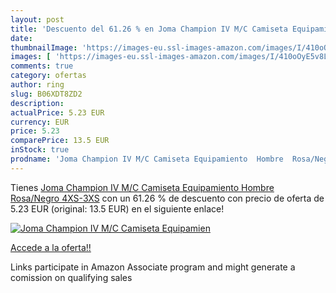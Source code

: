 ```yaml
---
layout: post
title: 'Descuento del 61.26 % en Joma Champion IV M/C Camiseta Equipamien'
date: 
thumbnailImage: 'https://images-eu.ssl-images-amazon.com/images/I/410oOyE5v8L._SL200_.jpg'
images: [ 'https://images-eu.ssl-images-amazon.com/images/I/410oOyE5v8L._SL200_.jpg' ]
comments: true
category: ofertas
author: ring
slug: B06XDT8ZD2
description:
actualPrice: 5.23 EUR
currency: EUR
price: 5.23
comparePrice: 13.5 EUR
inStock: true
prodname: 'Joma Champion IV M/C Camiseta Equipamiento  Hombre  Rosa/Negro  4XS-3XS'
---
```


Tienes [Joma Champion IV M/C Camiseta Equipamiento  Hombre  Rosa/Negro  4XS-3XS](https://www.amazon.es/dp/B06XDT8ZD2/?tag=tolees-21) con un 61.26 % de descuento con precio de oferta de 5.23 EUR (original: 13.5 EUR) en el siguiente enlace!

[![Joma Champion IV M/C Camiseta Equipamien](https://images-eu.ssl-images-amazon.com/images/I/410oOyE5v8L._SL200_.jpg)](https://www.amazon.es/dp/B06XDT8ZD2/?tag=tolees-21)

[Accede a la oferta!!](https://www.amazon.es/dp/B06XDT8ZD2/?tag=tolees-21)

Links participate in Amazon Associate program and might generate a comission on qualifying sales


